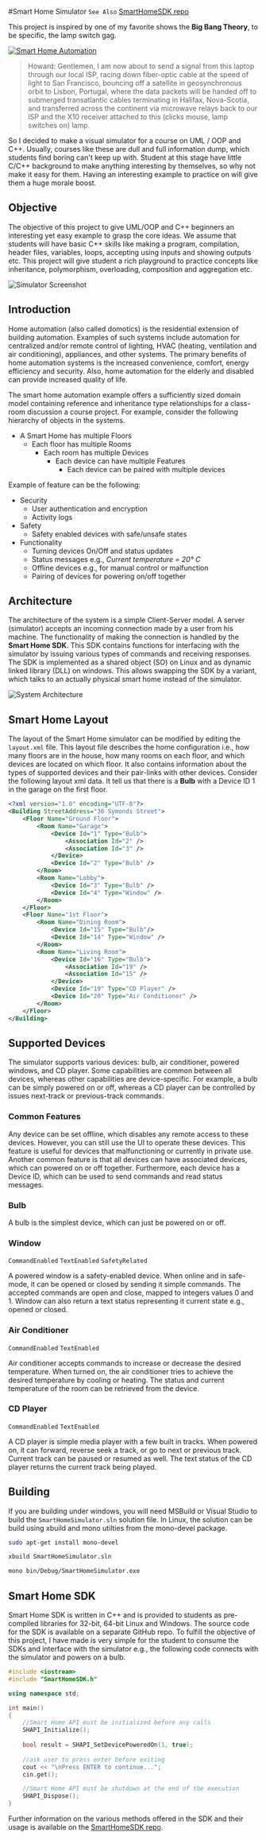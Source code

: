 #Smart Home Simulator
```See Also``` [SmartHomeSDK repo](https://github.com/zeeshanejaz/SmartHomeSDK)

This project is inspired by one of my favorite shows the **Big Bang Theory**, to be specific, the lamp switch gag.

[![Smart Home Automation](/title.png)](//www.youtube.com/watch?v=mqp8_ROAIJY "Smart Home Automation")


> Howard: Gentlemen, I am now about to send a signal from this laptop through our local ISP, racing down fiber-optic cable at the speed of light to San Francisco, bouncing off a satellite in geosynchronous orbit to Lisbon, Portugal, where the data packets will be handed off to submerged transatlantic cables terminating in Halifax, Nova-Scotia, and transferred across the continent via microwave relays back to our ISP and the X10 receiver attached to this (clicks mouse, lamp switches on) lamp.

So I decided to make a visual simulator for a course on UML / OOP and C\++. Usually, courses like these are dull and full information dump, which students find boring can't keep up with. Student at this stage have little C/C++ background to make anything interesting by themselves, so why not make it easy for them. Having an interesting example to practice on will give them a huge morale boost.

## Objective
The objective of this project to give UML/OOP and C\++ beginners an interesting yet easy example to grasp the core ideas. We assume that students will have basic C\++ skills like making a program, compilation, header files, variables, loops, accepting using inputs and showing outputs etc. This project will give student a rich playground to practice concepts like inheritance, polymorphism, overloading, composition and aggregation etc.

![Simulator Screenshot](/screenshot.png)

## Introduction
Home automation (also called domotics) is the residential extension of building automation. Examples of such systems include automation for centralized and/or remote control of lighting, HVAC (heating, ventilation and air conditioning), appliances, and other systems. The primary benefits of home automation systems is the increased convenience, comfort, energy efficiency and security. Also, home automation for the elderly and disabled can provide increased quality of life.

The smart home automation example offers a sufficiently sized domain model containing reference and inheritance type relationships for a class-room discussion a course project. For example, consider the following hierarchy of objects in the systems.

* A Smart Home has multiple Floors
    * Each floor has multiple Rooms
        * Each room has multiple Devices
            * Each device can have multiple Features
			    * Each device can be paired with multiple devices



Example of feature can be the following:

* Security
    * User authentication and encryption
    * Activity logs
* Safety
    * Safety enabled devices with safe/unsafe states
* Functionality
    * Turning devices On/Off and status updates
    * Status messages e.g., *Current temperature = 20° C*
    * Offline devices e.g., for manual control or malfunction
	* Pairing of devices for powering on/off together


## Architecture
The architecture of the system is a simple Client-Server model. A server (simulator) accepts an incoming connection made by a user from his machine. The functionality of making the connection is handled by the **Smart Home SDK**. This SDK contains functions for interfacing with the simulator by issuing various types of commands and receiving  responses. The SDK is implemented as a shared object (SO) on Linux and as dynamic linked library (DLL) on windows. This allows swapping the SDK by a variant, which talks to an actually physical smart home instead of the simulator.

![System Architecture](/architecture.png)

## Smart Home Layout
The layout of the Smart Home simulator can be modified by editing the ```layout.xml``` file. This layout file describes the home configuration i.e., how many floors are in the house, how many rooms on each floor, and which devices are located on which floor. It also contains information about the types of supported devices and their pair-links with other devices. Consider the following layout xml data. It tell us that there is a **Bulb** with a Device ID 1 in the garage on the first floor.

```xml
<?xml version="1.0" encoding="UTF-8"?>
<Building StreetAddress="36 Symonds Street">
	<Floor Name="Ground Floor">
		<Room Name="Garage">
			<Device Id="1" Type="Bulb">
				<Association Id="2" />
				<Association Id="3" />
			</Device>
			<Device Id="2" Type="Bulb" />
		</Room>
		<Room Name="Lobby">
			<Device Id="3" Type="Bulb" />
			<Device Id="4" Type="Window" />
		</Room>
	</Floor>	
	<Floor Name="1st Floor">
		<Room Name="Dining Room">
			<Device Id="15" Type="Bulb"/>
			<Device Id="14" Type="Window" />
		</Room>
		<Room Name="Living Room">
			<Device Id="16" Type="Bulb">
				<Association Id="19" />
				<Association Id="15" />
			</Device>
			<Device Id="19" Type="CD Player" />
			<Device Id="20" Type="Air Conditioner" />
		</Room>
	</Floor>
</Building>
```

## Supported Devices
The simulator supports various devices: bulb, air conditioner, powered windows, and CD player. Some capabilities are common between all devices, whereas other capabilities are device-specific. For example, a bulb can be simply powered on or off, whereas a CD player can be controlled by issues next-track or previous-track commands.

### Common Features
Any device can be set offline, which disables any remote access to these devices. However, you can still use the UI to operate these devices. This feature is useful for devices that malfunctioning or currently in private use. Another common feature is that all devices can have associated devices, which can powered on or off together. Furthermore, each device has a Device ID, which can be used to send commands and read status messages.

### Bulb
A bulb is the simplest device, which can just be powered on or off.

### Window
```CommandEnabled``` ```TextEnabled``` ```SafetyRelated```

A powered window is a safety-enabled device. When online and in safe-mode, it can be opened or closed by sending it simple commands. The accepted commands are open and close, mapped to integers values 0 and 1. Window can also return a text status representing it current state e.g., opened or closed.

### Air Conditioner
```CommandEnabled``` ```TextEnabled```

Air conditioner accepts commands to increase or decrease the desired temperature. When turned on, the air conditioner tries to achieve the desired temperature by cooling or heating. The status and current temperature of the room can be retrieved from the device.

### CD Player
```CommandEnabled``` ```TextEnabled```

A CD player is simple media player with a few built in tracks. When powered on, it can forward, reverse seek a track, or go to next or previous track. Current track can be paused or resumed as well. The text status of the CD player returns the current track being played.

## Building
If you are building under windows, you will need MSBuild or Visual Studio to build the ```SmartHomeSimulator.sln``` solution file. In Linux, the solution can be build using xbuild and mono utilties from the mono-devel package.

```bash
sudo apt-get install mono-devel

xbuild SmartHomeSimulator.sln

mono bin/Debug/SmartHomeSimulator.exe
```


## Smart Home SDK

Smart Home SDK is written in C++ and is provided to students as pre-compiled libraries for 32-bit, 64-bit Linux and Windows. The source code for the SDK is available on a separate GitHub repo. To fulfill the objective of this project, I have made is very simple for the student to consume the SDKs and interface with the simulator e.g., the following code connects with the simulator and powers on a bulb.

```c++
#include <iostream>
#include "SmartHomeSDK.h"

using namespace std;

int main()
{	
	//Smart Home API must be initialized before any calls
	SHAPI_Initialize();
		
	bool result = SHAPI_SetDevicePoweredOn(1, true);
		
	//ask user to press enter before exiting
	cout << "\nPress ENTER to continue...";	
	cin.get();

	//Smart Home API must be shutdown at the end of the execution
	SHAPI_Dispose();
}
```

Further information on the various methods offered in the SDK and their usage is available on the [SmartHomeSDK repo](https://github.com/zeeshanejaz/SmartHomeSDK).